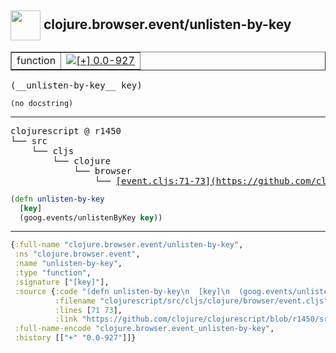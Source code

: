 ## <img width="48px" valign="middle" src="http://i.imgur.com/Hi20huC.png"> clojure.browser.event/unlisten-by-key

 <table border="1">
<tr>
<td>function</td>
<td><a href="https://github.com/cljsinfo/api-refs/tree/0.0-927"><img valign="middle" alt="[+] 0.0-927" src="https://img.shields.io/badge/+-0.0--927-lightgrey.svg"></a> </td>
</tr>
</table>

 <samp>
(__unlisten-by-key__ key)<br>
</samp>

```
(no docstring)
```

---

 <pre>
clojurescript @ r1450
└── src
    └── cljs
        └── clojure
            └── browser
                └── <ins>[event.cljs:71-73](https://github.com/clojure/clojurescript/blob/r1450/src/cljs/clojure/browser/event.cljs#L71-L73)</ins>
</pre>

```clj
(defn unlisten-by-key
  [key]
  (goog.events/unlistenByKey key))
```


---

```clj
{:full-name "clojure.browser.event/unlisten-by-key",
 :ns "clojure.browser.event",
 :name "unlisten-by-key",
 :type "function",
 :signature ["[key]"],
 :source {:code "(defn unlisten-by-key\n  [key]\n  (goog.events/unlistenByKey key))",
          :filename "clojurescript/src/cljs/clojure/browser/event.cljs",
          :lines [71 73],
          :link "https://github.com/clojure/clojurescript/blob/r1450/src/cljs/clojure/browser/event.cljs#L71-L73"},
 :full-name-encode "clojure.browser.event_unlisten-by-key",
 :history [["+" "0.0-927"]]}

```
